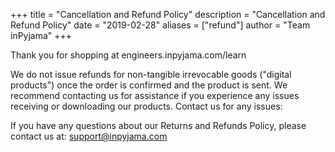 +++
title = "Cancellation and Refund Policy"
description = "Cancellation and Refund Policy"
date = "2019-02-28"
aliases = ["refund"]
author = "Team inPyjama"
+++

Thank you for shopping at engineers.inpyjama.com/learn

We do not issue refunds for non-tangible irrevocable goods ("digital products") once the order is confirmed and the product is sent.
We recommend contacting us for assistance if you experience any issues receiving or downloading our products.
Contact us for any issues:

If you have any questions about our Returns and Refunds Policy, please contact us at: support@inpyjama.com
